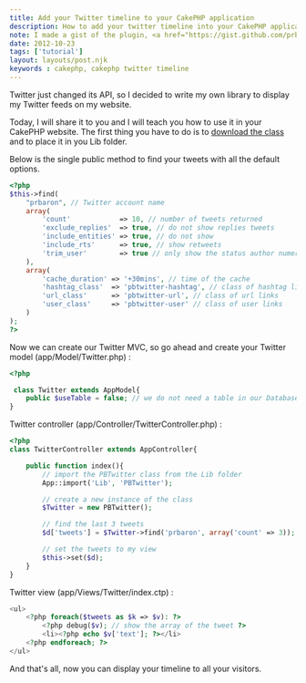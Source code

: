 ```yaml
---
title: Add your Twitter timeline to your CakePHP application
description: How to add your twitter timeline into your CakePHP application
note: I made a gist of the plugin, <a href="https://gist.github.com/prbaron/4725934">https://gist.github.com/prbaron/4725934</a>
date: 2012-10-23
tags: ['tutorial']
layout: layouts/post.njk
keywords : cakephp, cakephp twitter timeline
---
```


Twitter just changed its API, so I decided to write my own library to display my Twitter feeds on my website.
<!-- excerpt -->

Today, I will share it to you and I will teach you how to use it in your CakePHP website. The first thing you have to do is to [download the class](https://gist.github.com/prbaron/4725934) and to place it in you Lib folder.

Below is the single public method to find your tweets with all the default options.

```php
<?php
$this->find(
    "prbaron", // Twitter account name
    array(
        'count'            => 10, // number of tweets returned
        'exclude_replies'  => true, // do not show replies tweets
        'include_entities' => true, // do not show
        'include_rts'      => true, // show retweets
        'trim_user'        => true // only show the status author numerical id
    ),
    array(
        'cache_duration' => '+30mins', // time of the cache
        'hashtag_class'  => 'pbtwitter-hashtag', // class of hashtag links
        'url_class'      => 'pbtwitter-url', // class of url links
        'user_class'     => 'pbtwitter-user' // class of user links
    )
);
?>
```


Now we can create our Twitter MVC, so go ahead and create your Twitter model (app/Model/Twitter.php) :

```php
<?php

 class Twitter extends AppModel{
    public $useTable = false; // we do not need a table in our Database
}
```

Twitter controller (app/Controller/TwitterController.php) :

```php
<?php
class TwitterController extends AppController{

    public function index(){
        // import the PBTwitter class from the Lib folder
        App::import('Lib', 'PBTwitter');

        // create a new instance of the class
        $Twitter = new PBTwitter();

        // find the last 3 tweets
        $d['tweets'] = $Twitter->find('prbaron', array('count' => 3));

        // set the tweets to my view
        $this->set($d);
    }
}
```

Twitter view (app/Views/Twitter/index.ctp) :

```php
<ul>
    <?php foreach($tweets as $k => $v): ?>
        <?php debug($v); // show the array of the tweet ?>
        <li><?php echo $v['text']; ?></li>
    <?php endforeach; ?>
</ul>
```

And that's all, now you can display your timeline to all your visitors.
